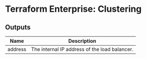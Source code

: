# Terraform Enterprise: Clustering

## Outputs

| Name | Description |
|------|-------------|
| address | The internal IP address of the load balancer. |

